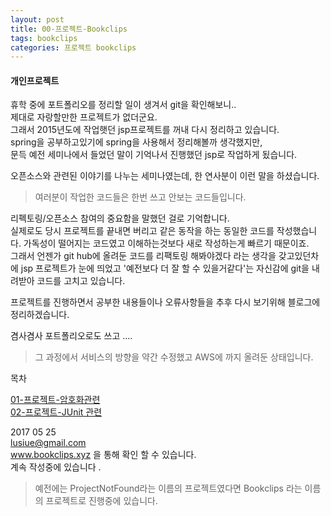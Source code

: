 ```yaml
---
layout: post
title: 00-프로젝트-Bookclips
tags: bookclips
categories: 프로젝트 bookclips
---    
```


#### 개인프로젝트     

휴학 중에 포트폴리오를 정리할 일이 생겨서 git을 확인해보니..   
제대로 자랑할만한 프로젝트가 없더군요.   
그래서 2015년도에 작업햇던 jsp프로젝트를 꺼내 다시 정리하고 있습니다.    
spring을 공부하고있기에 spring을 사용해서 정리해볼까 생각했지만,      
문득 예전 세미나에서 들었던 말이 기억나서 진행했던 jsp로 작업하게 됬습니다. 

오픈소스와 관련된 이야기를 나누는 세미나였는데, 한 연사분이 이런 말을 하셨습니다. 
   
> 여러분이 작업한 코드들은 한번 쓰고 안보는 코드들입니다.      

리펙토링/오픈소스 참여의 중요함을 말했던 걸로 기억합니다.      
실제로도 당시 프로젝트를 끝내면 버리고 같은 동작을 하는 동일한 코드를 작성했습니다. 
가독성이 떨어지는 코드였고 이해하는것보다 새로 작성하는게 빠르기 때문이죠.    
그래서 언젠가 git hub에 올려둔 코드를 리팩토링 해봐야겠다 라는 생각을 갖고있던차에 jsp 프로젝트가 눈에 띄었고 '예전보다 더 잘 할 수 있을거같다'는 자신감에 git을 내려받아 코드를 고치고 있습니다.      

프로젝트를 진행하면서 공부한 내용들이나 오류사항들을 추후 다시 보기위해 블로그에 정리하겠습니다.

 겸사겸사 포트폴리오로도 쓰고 ....

> 그 과정에서 서비스의 방향을 약간 수정했고 AWS에 까지 올려둔 상태입니다.     

 




목차     

[01-프로젝트-암호화관련]('/프로젝트/bookclips/2017/05/23/password/')       
[02-프로젝트-JUnit 관련]('/프로젝트/bookclips/2017/05/25/JUnit/')     


2017 05 25     
lusiue@gmail.com    
www.bookclips.xyz 을 통해 확인 할 수 있습니다.     
계속 작성중에 있습니다 .

> 예전에는 ProjectNotFound라는 이름의 프로젝트였다면 Bookclips 라는 이름의 프로젝트로 진행중에 있습니다.     

  
